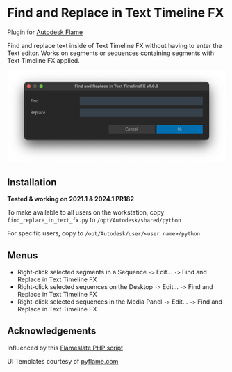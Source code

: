 # Find and Replace in Text Timeline FX

Plugin for [Autodesk Flame](http://www.autodesk.com/products/flame)

Find and replace text inside of Text Timeline FX without having to enter the Text editor.  Works on segments or sequences containing segments with Text Timeline FX applied.

![screenshot](screenshot.png)

## Installation
**Tested & working on 2021.1 & 2024.1 PR182**

To make available to all users on the workstation, copy `find_replace_in_text_fx.py` to `/opt/Autodesk/shared/python`

For specific users, copy to `/opt/Autodesk/user/<user name>/python`

## Menus
 - Right-click selected segments in a Sequence `->` Edit... `->` Find and Replace in Text Timeline FX
 - Right-click selected sequences on the Desktop `->` Edit... `->` Find and Replace in Text Timeline FX
 - Right-click selected sequences in the Media Panel `->` Edit... `->` Find and Replace in Text Timeline FX

## Acknowledgements
Influenced by this [Flameslate PHP script](http://github.com/ManChicken1911/flameslater)

UI Templates courtesy of [pyflame.com](http://www.pyflame.com)
